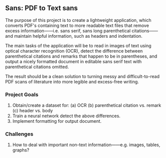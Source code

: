 ## Sans: PDF to Text sans 

The purpose of this project is to create a lightweight application, which converts PDF's containing text to more readable text files that remove excess information——i.e. sans serif, sans long parenthetical citations——and maintain helpful information, such as headers and indentation. 

The main tasks of the application will be to read in images of text using optical character recognition (OCR), detect the difference between parenthetical citations and remarks that happen to be in parentheses, and output a nicely formatted document in editable sans serif text with parenthetical citations omitted.

The result should be a clean solution to turning messy and difficult-to-read PDF scans of literature into more legible and excess-free writing.

### Project Goals

1. Obtain/create a dataset for:
    (a) OCR
    (b) parenthetical citation vs. remark
    (c) header vs. body
2. Train a neural network detect the above differences.
3. Implement formatting for output document.

### Challenges

1. How to deal with important non-text information——e.g. images, tables, graphs?
